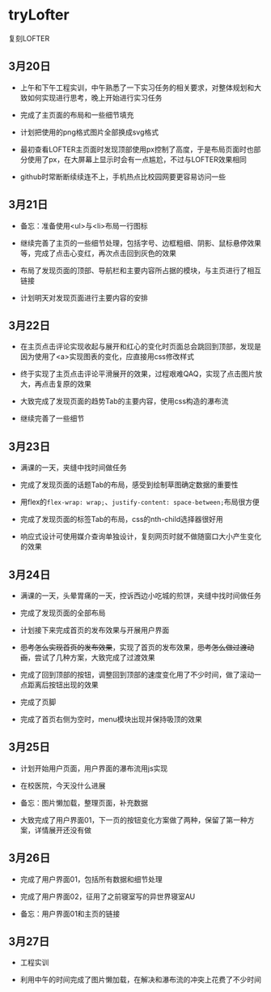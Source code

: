 # tryLofter

复刻LOFTER

## 3月20日

- 上午和下午工程实训，中午熟悉了一下实习任务的相关要求，对整体规划和大致如何实现进行思考，晚上开始进行实习任务

- 完成了主页面的布局和一些细节填充

- 计划把使用的png格式图片全部换成svg格式

- 最初查看LOFTER主页面时发现顶部使用px控制了高度，于是布局页面时也部分使用了px，在大屏幕上显示时会有一点尴尬，不过与LOFTER效果相同

- github时常断断续续连不上，手机热点比校园网要更容易访问一些

## 3月21日

- 备忘：准备使用\<ul>与\<li>布局一行图标

- 继续完善了主页的一些细节处理，包括字号、边框粗细、阴影、鼠标悬停效果等，完成了点击心变红，再次点击回到灰色的效果

- 布局了发现页面的顶部、导航栏和主要内容所占据的模块，与主页进行了相互链接

- 计划明天对发现页面进行主要内容的安排

## 3月22日

- 在主页点击评论实现收起与展开和红心的变化时页面总会跳回到顶部，发现是因为使用了\<a>实现图表的变化，应直接用css修改样式

- 终于实现了主页点击评论平滑展开的效果，过程艰难QAQ，实现了点击图片放大，再点击复原的效果

- 大致完成了发现页面的趋势Tab的主要内容，使用css构造的瀑布流

- 继续完善了一些细节

## 3月23日

- 满课的一天，夹缝中找时间做任务

- 完成了发现页面的话题Tab的布局，感受到绘制草图确定数据的重要性

- 用flex的`flex-wrap: wrap;`、`justify-content: space-between;`布局很方便

- 完成了发现页面的标签Tab的布局，css的nth-child选择器很好用

- 响应式设计可使用媒介查询单独设计，复刻网页时就不做随窗口大小产生变化的效果

## 3月24日

- 满课的一天，头晕胃痛的一天，控诉西边小吃城的煎饼，夹缝中找时间做任务

- 完成了发现页面的全部布局

- 计划接下来完成首页的发布效果与开展用户界面

- ~~思考怎么实现首页的发布效果~~，实现了首页的发布效果，~~思考怎么做过渡动画~~，尝试了几种方案，大致完成了过渡效果

- 完成了回到顶部的按钮，调整回到顶部的速度变化用了不少时间，做了滚动一点距离后按钮出现的效果

- 完成了页脚

- 完成了首页右侧为空时，menu模块出现并保持吸顶的效果

## 3月25日

- 计划开始用户页面，用户界面的瀑布流用js实现

- 在校医院，今天没什么进展

- 备忘：图片懒加载，整理页面，补充数据

- 大致完成了用户界面01，下一页的按钮变化方案做了两种，保留了第一种方案，详情展开还没有做

## 3月26日

- 完成了用户界面01，包括所有数据和细节处理

- 完成了用户界面02，征用了之前寝室写的异世界寝室AU

- 备忘：用户界面01和主页的链接

## 3月27日

- 工程实训

- 利用中午的时间完成了图片懒加载，在解决和瀑布流的冲突上花费了不少时间

​    